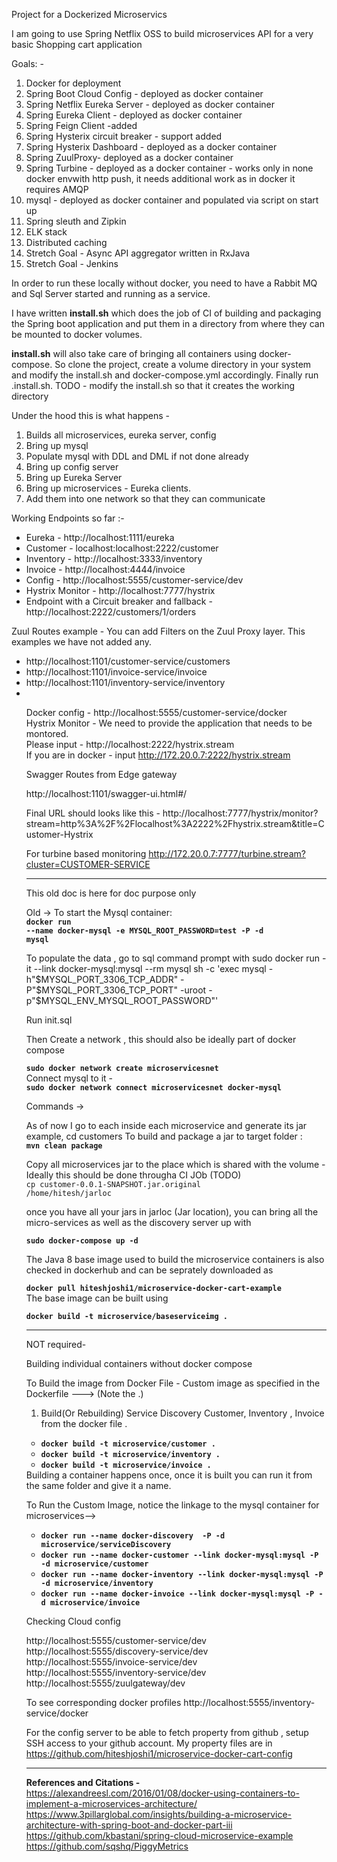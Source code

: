 Project for a Dockerized Microservics

I am going to use Spring Netflix OSS to build microservices API for a very basic Shopping cart application

Goals: -
1. Docker for deployment
2. Spring Boot Cloud Config - deployed as docker container
3. Spring Netflix Eureka Server - deployed as docker container
4. Spring Eureka Client - deployed as docker container
5. Spring Feign Client -added
6. Spring Hysterix circuit breaker - support added
7. Spring Hysterix Dashboard - deployed as a docker container
8. Spring ZuulProxy- deployed as a docker container
9. Spring Turbine - deployed as a docker container - works only in none docker envwith http push, it needs additional work as in docker it requires AMQP
10. mysql - deployed as docker container and populated via script on start up
11. Spring sleuth and Zipkin 
12. ELK stack
13. Distributed caching
14. Stretch Goal - Async API aggregator written in RxJava
15. Stretch Goal - Jenkins

In order to run these locally without docker, you need to have a Rabbit MQ and Sql Server started and running as a service.

<div>
I have written <b>install.sh</b> which does the job of CI of building and packaging the Spring boot application and put them in a directory 
from where they can be mounted to docker volumes.
</div>

<b>install.sh</b> will also take care of bringing all containers using docker-compose. 
So clone the project, create a volume directory in your system and modify the install.sh and docker-compose.yml accordingly. Finally run .install.sh.
TODO - modify the install.sh so that it creates the working directory

Under the hood this is what happens -
1. Builds all microservices, eureka server, config
2. Bring up mysql
3. Populate mysql with DDL and DML if not done already
4. Bring up config server
5. Bring up Eureka Server
6. Bring up microservices - Eureka clients. 
7. Add them into one network so that they can communicate

Working Endpoints so far :-
<div>
<ul>
<li>Eureka - http://localhost:1111/eureka</li>
<li>Customer - localhost:localhost:2222/customer </li>
<li>Inventory - http://localhost:3333/inventory </li>
<li>Invoice - http://localhost:4444/invoice</li>
<li>Config - http://localhost:5555/customer-service/dev</li>
<li>Hystrix Monitor - http://localhost:7777/hystrix</li>
<li>Endpoint with a Circuit breaker and fallback - http://localhost:2222/customers/1/orders</li>
</ul>
</div>

Zuul Routes example - You can add Filters on the Zuul Proxy layer. This examples we have not added any.
<div>
<ul>
<li>http://localhost:1101/customer-service/customers</li>
<li>http://localhost:1101/invoice-service/invoice</li>
<li>http://localhost:1101/inventory-service/inventory</li>
<li> </li>


Docker config - http://localhost:5555/customer-service/docker <br>
Hystrix Monitor - We need to provide the application that needs to be montored. <br>
Please input - http://localhost:2222/hystrix.stream<br>
If you are in docker - input http://172.20.0.7:2222/hystrix.stream <br>


Swagger Routes from Edge gateway

http://localhost:1101/swagger-ui.html#/


Final URL should looks like this - http://localhost:7777/hystrix/monitor?stream=http%3A%2F%2Flocalhost%3A2222%2Fhystrix.stream&title=Customer-Hystrix


For turbine based monitoring
http://172.20.0.7:7777/turbine.stream?cluster=CUSTOMER-SERVICE

-------------------------------------------------------------------------------------------------------------

This old doc is here for doc purpose only

Old ->
To start the Mysql container: <BR>
<b><code>docker run --name docker-mysql -e MYSQL_ROOT_PASSWORD=test -P -d mysql</code></b>

To populate the data , go to sql command prompt with 
sudo  docker run -it --link docker-mysql:mysql --rm mysql sh -c 'exec mysql -h"$MYSQL_PORT_3306_TCP_ADDR" -P"$MYSQL_PORT_3306_TCP_PORT" -uroot -p"$MYSQL_ENV_MYSQL_ROOT_PASSWORD"'

Run init.sql


Then Create a network , this should also be ideally part of docker compose

<div>
<b><code>sudo docker network create microservicesnet</b></code>
</div>
Connect mysql to it -

<div><b><code>sudo docker network connect microservicesnet docker-mysql</b></code></div>


Commands ->

As of now I go to each inside each microservice and generate its jar
example,
cd customers
To build and package a jar to target folder :<BR>
<b><code>mvn clean package</code></b>


Copy all microservices jar to the place which is shared with the volume - Ideally this should be done througha CI JOb (TODO) <br>
<code>cp customer-0.0.1-SNAPSHOT.jar.original /home/hitesh/jarloc</code>



once you have all your jars in jarloc (Jar location), you can bring all the micro-services as well as the discovery server up with

<div><b><code>sudo docker-compose up -d</code></b></div>


The Java 8 base image used to build the microservice containers is also checked in dockerhub and can be seprately downloaded as
<div><b><code>docker pull hiteshjoshi1/microservice-docker-cart-example</code></b></div

The base image can be built using

<div><b><code>docker build -t microservice/baseserviceimg .</code></b></div>



___________________________________________________________________________________________________________________________

NOT required-

Building individual containers without docker compose


To Build the image from Docker File - Custom image as specified in the Dockerfile ---> (Note the .) <br>

1. Build(Or Rebuilding) Service Discovery Customer, Inventory , Invoice from the docker file .
<div>
<ul>
<li><b><code>docker build -t microservice/customer . </code></b>
<li><b><code>docker build -t microservice/inventory . </code></b>
<li><b><code>docker build -t microservice/invoice . </code></b>
</ul>
</div>
Building a container happens once, once it is built you can run it from the same folder and give it a name.

To Run the  Custom Image, notice the linkage to the mysql container for microservices--><br>
<ul>
<li><b><code>docker run --name docker-discovery  -P -d microservice/serviceDiscovery</code></b>
<li><b><code>docker run --name docker-customer --link docker-mysql:mysql -P -d microservice/customer</code></b>
<li><b><code>docker run --name docker-inventory --link docker-mysql:mysql -P -d microservice/inventory</code></b>
<li><b><code>docker run --name docker-invoice --link docker-mysql:mysql -P -d microservice/invoice</code></b>
</ul>


Checking Cloud config

http://localhost:5555/customer-service/dev
http://localhost:5555/discovery-service/dev
http://localhost:5555/invoice-service/dev
http://localhost:5555/inventory-service/dev
http://localhost:5555/zuulgateway/dev

To see corresponding docker profiles
http://localhost:5555/inventory-service/docker

For the config server to be able to fetch property from github , setup SSH access to your github account.
My property files are in
https://github.com/hiteshjoshi1/microservice-docker-cart-config
__________________________________________________________________________________________________________________________________

<b>References and Citations - </b> <br>
https://alexandreesl.com/2016/01/08/docker-using-containers-to-implement-a-microservices-architecture/ <br>
https://www.3pillarglobal.com/insights/building-a-microservice-architecture-with-spring-boot-and-docker-part-iii <br>
https://github.com/kbastani/spring-cloud-microservice-example</br>
https://github.com/sqshq/PiggyMetrics</br>




